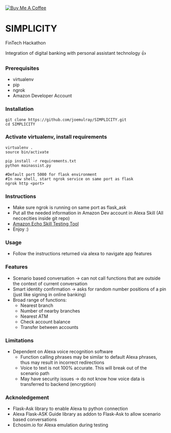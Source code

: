 <a href="https://www.buymeacoffee.com/HNGrQ1gjV" target="_blank"><img src="https://www.buymeacoffee.com/assets/img/custom_images/yellow_img.png" alt="Buy Me A Coffee" style="height: auto !important;width: auto !important;" ></a>

# SIMPLICITY
FinTech Hackathon

Integration of digital banking with personal assistant technology :thumbsup:
 

### Prerequisites
* virtualenv
* pip
* ngrok
* Amazon Developer Account

### Installation

```
git clone https://github.com/joemulray/SIMPLICITY.git
cd SIMPLICITY
```

### Activate virtualenv, install requirements

```
virtualenv .
source bin/activate

pip install -r requirements.txt
python mainassist.py

#Default port 5000 for flask environment
#In new shell, start ngrok service on same port as flask
ngrok http <port>
```

### Instructions
* Make sure ngrok is running on same port as flask_ask
* Put all the needed information in Amazon Dev account in Alexa Skill (All neccecities inside git repo)
* [Amazon Echo Skill Testing Tool](https://echosim.io/)
* Enjoy :)


### Usage
* Follow the instructions returned via alexa to navigate app features


### Features
* Scenario based conversation -> can not call functions that are outside the context of current conversation
* Smart identity confirmation -> asks for random number positions of a pin (just like signing in online banking)
* Broad range of functions:
    * Nearest branch
    * Number of nearby branches
    * Nearest ATM
    * Check account balance
    * Transfer between accounts


### Limitations
* Dependent on Alexa voice recognition software
    * Function calling phrases may be similar to default Alexa phrases, thus may result in incorrect redirections
    * Voice to text is not 100% accurate. This will break out of the scenario path
    * May have security issues -> do not know how voice data is transferred to backend (encryption)


### Acknoledgement
* Flask-Ask library to enable Alexa to python connection
* Alexa Flask-ASK Guide library as addon to Flask-Ask to allow scenario based conversations
* Echosim.io for Alexa emulation during testing
